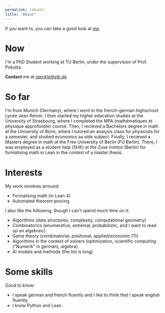 ```yaml
---
permalink: /about/
title: "About"
---
```


If you want to, you can take a good look at [me](https://happyves.github.io/assets/images/ProfilYves.jpg).


# Now

I'm a PhD Student working at TU Berlin, under the supervision of Prof. Pokutta.

**Contact** me at *jaeckle@zib.de*


# So far

I'm from Munich (Germany), where I went to the french-german highschool Lycée Jean Renoir. I then started my higher education studies at the University of Strasbourg, where I completed the MPA (mathématiques et physique approfondie) course. Then, I recieved a Bachelors degree in math at the University of Bonn, where I tutored an analysis class for physicists for a semester, and studied economics as side subject. Finally, I recieved a Masters degree in math at the Free University of Berlin (FU Berlin). There, I was employed as a student help (SHK) at the Zuse Institut (Berlin) for formalising math in Lean in the context of a master thesis.


# Interests

My work revolves arround:
- Formalising math (in Lean 4)
- Automated theorem proving

I also like the following, though I can't spend much time on it:
- Algorithms (data structures, complexity, computational geometry)
- Combinatorics (enumerative, extremal, probabilistic, and I want to read up on algebraic)
- Game theory (combinatorial, positional, applied/economic (?))
- Algorithms in the context of solvers (optimization, scientific computing ("Numerik" in german), algebra)
- AI models and methods (the list is long)


# Some skills

Good to know:
- I speak german and french fluently and I like to think that I speak english fluently.
- I know Python and Lean. 
